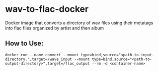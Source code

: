 # wav-to-flac-docker

Docker image that converts a directory of wav files using their metatags into flac files organized by artist and then album

## How to Use:
```docker run --name convert --mount type=bind,source="<path-to-input-directory.",target=/wave_input --mount type=bind,source="<path-to-output-directory>",target=/flac_output --rm -d <container-name>```
